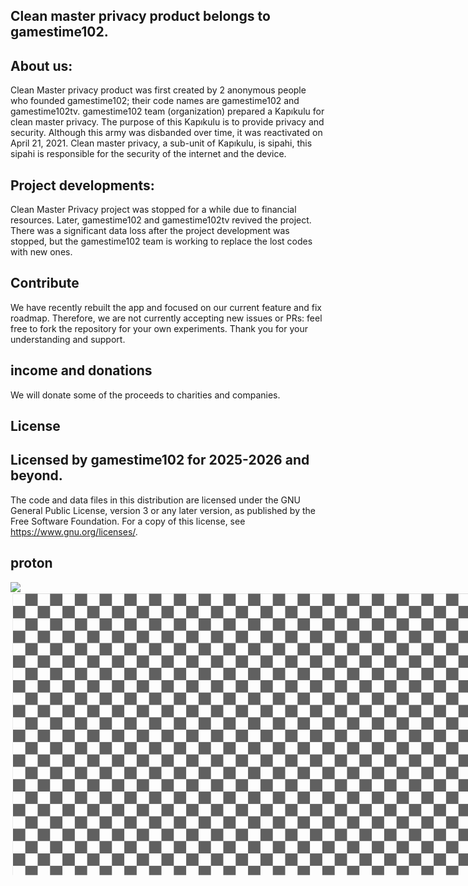 Clean master privacy product belongs to gamestime102.
------------------------------------------------------------------------------------------------------
About us:
------------------------------------------------------------------------------------------------------
Clean Master privacy product was first created by 2 anonymous people who founded gamestime102; their code names are gamestime102 and gamestime102tv. gamestime102 team (organization) prepared a Kapıkulu for clean master privacy. The purpose of this Kapıkulu is to provide privacy and security.
Although this army was disbanded over time, it was reactivated on April 21, 2021. Clean master privacy, a sub-unit of Kapıkulu, is sipahi, this sipahi is responsible for the security of the internet and the device. 

Project developments:
------------------------------------------------------------------------------------------------------
Clean Master Privacy project was stopped for a while due to financial resources. Later, gamestime102 and gamestime102tv revived the project. There was a significant data loss after the project development was stopped, but the gamestime102 team is working to replace the lost codes with new ones.

Contribute
------------------------------------------------------------------------------------------------------
We have recently rebuilt the app and focused on our current feature and fix roadmap. Therefore, we are not currently accepting new issues or PRs: feel free to fork the repository for your own experiments. Thank you for your understanding and support.

income and donations
-------------------------------------------------------------------------------------------------------
We will donate some of the proceeds to charities and companies.

License
--------------------------------------------------------------------------------------------------------
Licensed by gamestime102 for 2025-2026 and beyond.
--------------------------------------------------------------------------------------------------------

The code and data files in this distribution are licensed under the GNU General Public License, version 3 or any later version, as published by the Free Software Foundation. For a copy of this license, see https://www.gnu.org/licenses/.

proton
--------------------------------------------------------------------------------------------------------
<img src="https://drive.proton.me/1e551a3c-8d5d-41bb-b755-a8c3838f7c12">
<div class="file-preview-image file-preview-image-full-size" style="height: 455px; width: 775.811px; background: repeating-conic-gradient(rgb(96, 96, 96) 0%, rgb(96, 96, 96) 25%, transparent 0%, transparent 50%) 0% 0% / 40px 40px; transform: scale(0.99);"></div>
